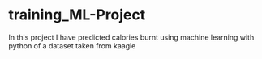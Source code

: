 # training_ML-Project
In this project I have predicted calories burnt using machine learning with python of a dataset taken from kaagle  
